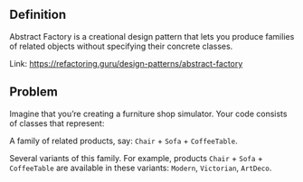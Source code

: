 ## Definition
Abstract Factory is a creational design pattern that lets you produce families of related objects without specifying their concrete classes.

Link: https://refactoring.guru/design-patterns/abstract-factory


## Problem
Imagine that you’re creating a furniture shop simulator. Your code consists of classes that represent:

A family of related products, say: `Chair` + `Sofa` + `CoffeeTable`.

Several variants of this family. For example, products `Chair` + `Sofa` + `CoffeeTable` are available in these variants: `Modern`, `Victorian`, `ArtDeco`.

